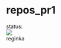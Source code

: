 # repos_pr1
status: <br>
<img src="https://github.com/reqinald14/repos_pr1/actions/workflows/blank1.yml/barge.svg?branch=main"> <br>
reginka
